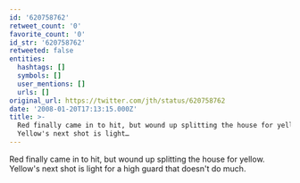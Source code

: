 ```yaml
---
id: '620758762'
retweet_count: '0'
favorite_count: '0'
id_str: '620758762'
retweeted: false
entities:
  hashtags: []
  symbols: []
  user_mentions: []
  urls: []
original_url: https://twitter.com/jth/status/620758762
date: '2008-01-20T17:13:15.000Z'
title: >-
  Red finally came in to hit, but wound up splitting the house for yellow.
  Yellow's next shot is light…
---
```


Red finally came in to hit, but wound up splitting the house for yellow. Yellow's next shot is light for a high guard that doesn't do much.